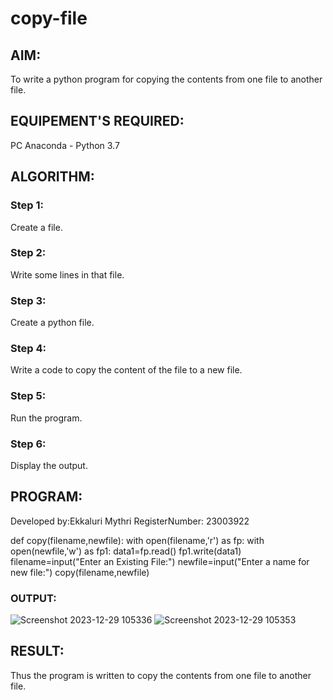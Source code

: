 # copy-file
## AIM:
To write a python program for copying the contents from one file to another file.
## EQUIPEMENT'S REQUIRED: 
PC
Anaconda - Python 3.7
## ALGORITHM: 
### Step 1:
Create a file.
### Step 2: 
Write some lines in that file. 
### Step 3: 
Create a python file.
### Step 4:  
Write a code to copy the content of the file to a new file.
### Step 5: 
Run the program.
### Step 6: 
Display the output.
## PROGRAM:
Developed by:Ekkaluri Mythri
RegisterNumber: 23003922

def copy(filename,newfile):
    with open(filename,'r') as fp:
        with open(newfile,'w') as fp1:
            data1=fp.read()
            fp1.write(data1)
filename=input("Enter an Existing File:")
newfile=input("Enter a name for new file:")
copy(filename,newfile)

### OUTPUT:
![Screenshot 2023-12-29 105336](https://github.com/mythriekkaluri2005/copy-file/assets/150231422/ee84d4d2-9a06-45ab-bc25-57e347131fc1)
![Screenshot 2023-12-29 105353](https://github.com/mythriekkaluri2005/copy-file/assets/150231422/6cfb0016-5fd0-43ec-8124-fad1874ebef2)



## RESULT:
Thus the program is written to copy the contents from one file to another file.
